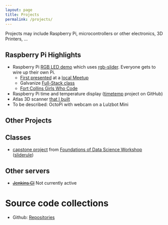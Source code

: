 ```yaml
---
layout: page
title: Projects
permalink: /projects/
---
```


Projects may include Raspberry Pi, microcontrollers or other electronics, 3D Printers, ...

## Raspberry Pi Highlights

 - Raspberry Pi [RGB LED demo](http://idcrook.github.io/rpi-hw-js-demo/) which uses [rgb-slider](https://github.com/idcrook/rgb-slider). Everyone gets to wire up their own Pi.
   - [First presented](/Raspberry-Pi-and-JavaScript-Jam/) at a [local Meetup](http://www.meetup.com/NoCo-JavaScript-Meetup/events/224542835/)
   - Galvanize [Full-Stack class](/More-RasPi-Javascript/)
   - [Fort Collins Girls Who Code](/Even-More-RasPi-Javascript/)
 - Raspberry Pi time and temperature display ([timetemp](https://github.com/idcrook/timetemp) project on GitHub)
 - Atlas 3D scanner [that I built](/Atlas3D-scanner-ftw/)
 - To be described: OctoPi with webcam on a Lulzbot Mini
 
## Other Projects

## Classes

 - [capstone project](https://github.com/idcrook/SR_Foundations_DS_Fall_2015/tree/master/capstone) from [Foundations of Data Science Workshop](https://github.com/idcrook/SR_Foundations_DS_Fall_2015) ([sliderule](https://www.mysliderule.com/workshops/data-science/))


## Other servers

 - ~~[Jenkins CI](http://jenkins.crookster.org)~~ Not currently active

# Source code collections

 - Github: [Repositories](https://github.com/idcrook?tab=repositories)
